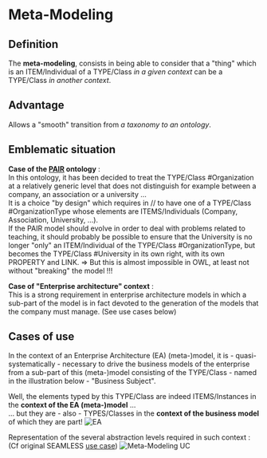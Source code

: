 Meta-Modeling
==

Definition
-
The __meta-modeling__, consists in being able to consider that a "thing" which is an ITEM/Individual of a TYPE/Class _in a given context_ can be a TYPE/Class _in another context_.  

Advantage
-
Allows a "smooth" transition from _a taxonomy to an ontology_.

Emblematic situation
-
__Case of the <a href="http://virtual-assembly.org/ontologies/pair/index-fr.html">PAIR</a> ontology__ :   
In this ontology, it has been decided to treat the TYPE/Class #Organization at a relatively generic level that does not distinguish for example between a company, an association or a university ...  
It is a choice "by design" which requires in // to have one of a TYPE/Class #OrganizationType whose elements are ITEMS/Individuals (Company, Association, University, ...).  
If the PAIR model should evolve in order to deal with problems related to teaching, it should probably be possible to ensure that the University is no longer "only" an ITEM/Individual of the TYPE/Class #OrganizationType, but becomes the TYPE/Class #University in its own right, with its own PROPERTY and LINK.
=> But this is almost impossible in OWL, at least not without "breaking" the model !!!

__Case of "Enterprise architecture" context__ :   
This is a strong requirement in enterprise architecture models in which a sub-part of the model is in fact devoted to the generation of the models that the company must manage. (See use cases below)

Cases of use
-
In the context of an Enterprise Architecture (EA) (meta-)model, it is - quasi-systematically - necessary to drive the business models of the enterprise from a sub-part of this (meta-)model consisting of the TYPE/Class - named in the illustration below - "Business Subject".

Well, the elements typed by this TYPE/Class are indeed ITEMS/Instances in the __context of the EA (meta-)model__ ...   
... but they are - also - TYPES/Classes in the __context of the business model__ of which they are part!
![EA](https://github.com/iPlumb3r/KeQuarks/blob/master/images/Meta-Modeling_EA.png)

Representation of the several abstraction levels required in such context :    
(Cf original SEAMLESS <a href="https://github.com/iPlumb3r/SEAMLESS/blob/master/0_UseCases/ReadMe.md">use case</a>) 
![Meta-Modeling UC](https://github.com/iPlumb3r/SEAMLESS/blob/master/Images/UC_Meta-Modeling_2020-04-03.jpg)

